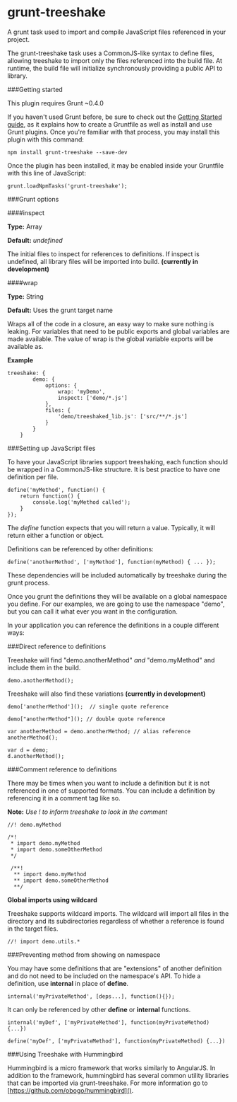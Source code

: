 grunt-treeshake
=========

A grunt task used to import and compile JavaScript files referenced in your project.

The grunt-treeshake task uses a CommonJS-like syntax to define files, allowing treeshake to import only the files referenced into the build file. At runtime, the build file will initialize synchronously providing a public API to library.

###Getting started

This plugin requires Grunt ~0.4.0

If you haven't used Grunt before, be sure to check out the [Getting Started guide](http://gruntjs.com/getting-started), as it explains how to create a Gruntfile as well as install and use Grunt plugins. Once you're familiar with that process, you may install this plugin with this command:

	npm install grunt-treeshake --save-dev

Once the plugin has been installed, it may be enabled inside your Gruntfile with this line of JavaScript:

	grunt.loadNpmTasks('grunt-treeshake');

###Grunt options

####inspect

**Type:** Array

**Default:** *undefined*

The initial files to inspect for references to definitions. If inspect is undefined, all library files will be imported into build. **(currently in development)**

####wrap

**Type:** String

**Default:** Uses the grunt target name

Wraps all of the code in a closure, an easy way to make sure nothing is leaking. For variables that need to be public exports and global variables are made available. The value of wrap is the global variable exports will be available as.


**Example**

	treeshake: {
            demo: {
                options: {
                    wrap: 'myDemo',
                    inspect: ['demo/*.js']
                },
                files: {
                    'demo/treeshaked_lib.js': ['src/**/*.js']
                }
            }
        }


###Setting up JavaScript files

To have your JavaScript libraries support treeshaking, each function should be wrapped in a CommonJS-like structure. It is best practice to have one definition per file.

	define('myMethod', function() {
		return function() {
			console.log('myMethod called');		}
	});

The *define* function expects that you will return a value. Typically, it will return either a function or object.

Definitions can be referenced by other definitions:

	define('anotherMethod', ['myMethod'], function(myMethod) { ... });

These dependencies will be included automatically by treeshake during the grunt process.

Once you grunt the definitions they will be available on a global namespace you define. For our examples, we are going to use the namespace "demo", but you can call it what ever you want in the configuration.

In your application you can reference the definitions in a couple different ways:

###Direct reference to definitions 		
Treeshake will find "demo.anotherMethod" *and* "demo.myMethod" and include them in the build.

	demo.anotherMethod();

Treeshake will also find these variations **(currently in development)**

	demo['anotherMethod']();  // single quote reference
	
	demo["anotherMethod"](); // double quote reference
	
	var anotherMethod = demo.anotherMethod; // alias reference
	anotherMethod();
	
	var d = demo;
	d.anotherMethod();
	
###Comment reference to definitions

There may be times when you want to include a definition but it is not referenced in one of supported formats. You can include a definition by referencing it in a comment tag like so. 

**Note:** *Use ! to inform treeshake to look in the comment*

	//! demo.myMethod
	
	/*!
	 * import demo.myMethod
	 * import demo.someOtherMethod
	 */

	 /**!
	  ** import demo.myMethod
	  ** import demo.someOtherMethod
	  **/

**Global imports using wildcard**

Treeshake supports wildcard imports. The wildcard will import all files in the directory and its subdirectories regardless of whether a reference is found in the target files.

	//! import demo.utils.*

###Preventing method from showing on namespace

You may have some definitions that are "extensions" of another definition and do not need to be included on the namespace's API. To hide a definition, use **internal** in place of **define**.

	internal('myPrivateMethod', [deps...], function(){});
		
It can only be referenced by other **define** or **internal** functions.

	internal('myDef', ['myPrivateMethod'], function(myPrivateMethod) {...})
		
	define('myDef', ['myPrivateMethod'], function(myPrivateMethod) {...})	
###Using Treeshake with Hummingbird

Hummingbird is a micro framework that works similarly to AngularJS. In addition to the framework, hummingbird has several common utility libraries that can be imported via grunt-treeshake. For more information go to [https://github.com/obogo/hummingbird]().
